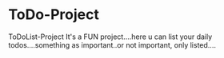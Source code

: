 # ToDo-Project
ToDoList-Project
It's a FUN project....here u can list your daily todos....something as important..or not important, only listed....
